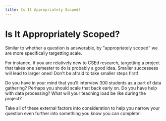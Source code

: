 ```yaml
---
title: Is It Appropriately Scoped?
---
```


# Is It Appropriately Scoped?

Similar to whether a question is answerable, by "appropriately scoped" we are more specifically targetting scale.  

For instance, if you are relatively new to CSEd research, targetting a project that takes one semester to do is probably a good idea.  Smaller successess will lead to larger ones!  Don't be afraid to take smaller steps first!  

Do you have in your mind that you'll interview 300 students as a part of data gathering?  Perhaps you should scale that back early on.  Do you have help with data processing?  What will your teaching load be like during the project?

Take all of these external factors into consideration to help you narrow your question even further into something you know you can complete!